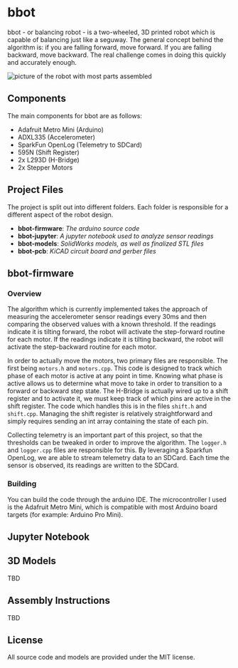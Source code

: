 # bbot

bbot - or balancing robot - is a two-wheeled, 3D printed robot which is capable of balancing just like a seguway. The general concept behind the algorithm is: if you are falling forward, move forward. If you are falling backward, move backward. The real challenge comes in doing this quickly and accurately enough.

![picture of the robot with most parts assembled](https://cdn.hackaday.io/images/4916851618244520317.jpg)

## Components

The main components for bbot are as follows:

 - Adafruit Metro Mini (Arduino)
 - ADXL335 (Accelerometer)
 - SparkFun OpenLog (Telemetry to SDCard)
 - 595N (Shift Register)
 - 2x L293D (H-Bridge)
 - 2x Stepper Motors

## Project Files

The project is split out into different folders. Each folder is responsible for a different aspect of the robot design.

 - **bbot-firmware**: _The arduino source code_
 - **bbot-jupyter**: _A jupyter notebook used to analyze sensor readings_
 - **bbot-models**: _SolidWorks models, as well as finalized STL files_
 - **bbot-pcb**: _KiCAD circuit board and gerber files_

## bbot-firmware

### Overview

The algorithm which is currently implemented takes the approach of measuring the accelerometer sensor readings every 30ms and then comparing the observed values with a known threshold. If the readings indicate it is tilting forward, the robot will activate the step-forward routine for each motor. If the readings indicate it is tilting backward, the robot will activate the step-backward routine for each motor.

In order to actually move the motors, two primary files are responsible. The first being `motors.h` and `motors.cpp`. This code is designed to track which phase of each motor is active at any point in time. Knowing what phase is active allows us to determine what move to take in order to transition to a forward or backward step state. The H-Bridge is actually wired up to a shift register and to activate it, we must keep track of which pins are active in the shift register. The code which handles this is in the files `shift.h` and `shift.cpp`. Managing the shift register is relatively straightforward and simply requires sending an int array containing the state of each pin.

Collecting telemetry is an important part of this project, so that the thresholds can be tweaked in order to improve the algorithm. The `logger.h` and `logger.cpp` files are responsible for this. By leveraging a Sparkfun OpenLog, we are able to stream telemetry data to an SDCard. Each time the sensor is observed, its readings are written to the SDCard.

### Building

You can build the code through the arduino IDE. The microcontroller I used is the Adafruit Metro Mini, which is compatible with most Arduino board targets (for example: Arduino Pro Mini).

## Jupyter Notebook




## 3D Models
TBD


## Assembly Instructions
TBD


## License

All source code and models are provided under the MIT license.